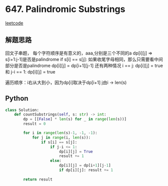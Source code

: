 # 647. Palindromic Substrings
[leetcode](https://leetcode.com/problems/palindromic-substrings/description/)

## 解题思路
回文子串题， 每个字符顺序是有意义的，aaa,分别是三个不同的a
dp[i][j] => s[i+1:j-1]是否是palindrome
if s[i] == s[j]:
    如果收尾字母相同，那么只需要看中间部分是否是palindrome
    dp[i][j] = dp[i+1][j-1]
    还有两种情况 i == j:
    dp[i][j] = true
    和 j-i == 1:
    dp[i][j] = true

遍历顺序：i右从大到小，因为dp[i]取决于dp[i+1]
j由i -> len(s)

## Python
```python
class Solution:
    def countSubstrings(self, s: str) -> int:
        dp = [[False] * len(s) for _ in range(len(s))]
        result = 0

        for i in range(len(s)-1, -1, -1):
            for j in range(i, len(s)):
                if s[i] == s[j]:
                    if j-i <= 1:
                        dp[i][j] = True
                        result += 1
                    else:
                        dp[i][j] = dp[i+1][j-1]
                        if dp[i][j]: result += 1
        
        return result
```
